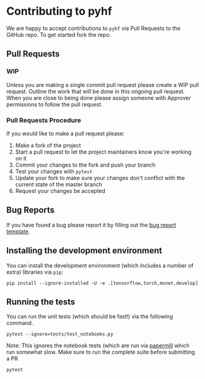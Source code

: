 # Contributing to pyhf

We are happy to accept contributions to `pyhf` via Pull Requests to the GitHub repo. To get started fork the repo.

## Pull Requests

### WIP

Unless you are making a single commit pull request please create a WIP pull request. Outline the work that will be done in this ongoing pull request. When you are close to being done please assign someone with Approver permissions to follow the pull request.

### Pull Requests Procedure

If you would like to make a pull request please:

1. Make a fork of the project
2. Start a pull request to let the project maintainers know you're working on it
3. Commit your changes to the fork and push your branch
4. Test your changes with `pytest`
5. Update your fork to make sure your changes don't conflict with the current state of the master branch
6. Request your changes be accepted

## Bug Reports

If you have found a bug please report it by filling out the [bug report template](https://github.com/diana-hep/pyhf/issues/new?template=Bug-Report.md&labels=bug&title=Bug+Report+:+Title+Here).

## Installing the development environment

You can install the development environment (which includes a number of extra) libraries via `pip`:

```
pip install --ignore-installed -U -e .[tensorflow,torch,mxnet,develop]
```

## Running the tests

You can run the unit tests (which should be fast!) via the following command.

```
pytest --ignore=tests/test_notebooks.py
```

Note: This ignores the notebook tests (which are run via [papermill](https://github.com/nteract/papermill) which run somewhat slow.
Make sure to run the complete suite before submitting a PR

```
pytest
```
